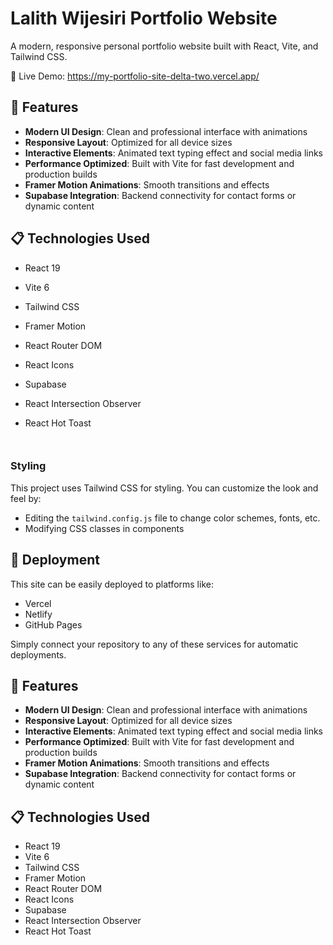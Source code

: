 # Lalith Wijesiri Portfolio Website

A modern, responsive personal portfolio website built with React, Vite, and Tailwind CSS.

🔗 Live Demo: https://my-portfolio-site-delta-two.vercel.app/


## 🚀 Features

- **Modern UI Design**: Clean and professional interface with animations
- **Responsive Layout**: Optimized for all device sizes
- **Interactive Elements**: Animated text typing effect and social media links
- **Performance Optimized**: Built with Vite for fast development and production builds
- **Framer Motion Animations**: Smooth transitions and effects
- **Supabase Integration**: Backend connectivity for contact forms or dynamic content

## 📋 Technologies Used

- React 19
- Vite 6
- Tailwind CSS
- Framer Motion
- React Router DOM
- React Icons
- Supabase
- React Intersection Observer
- React Hot Toast


   ```


### Styling
This project uses Tailwind CSS for styling. You can customize the look and feel by:
- Editing the `tailwind.config.js` file to change color schemes, fonts, etc.
- Modifying CSS classes in components




## 🔗 Deployment

This site can be easily deployed to platforms like:
- Vercel
- Netlify
- GitHub Pages

Simply connect your repository to any of these services for automatic deployments.

## 🚀 Features

- **Modern UI Design**: Clean and professional interface with animations
- **Responsive Layout**: Optimized for all device sizes
- **Interactive Elements**: Animated text typing effect and social media links
- **Performance Optimized**: Built with Vite for fast development and production builds
- **Framer Motion Animations**: Smooth transitions and effects
- **Supabase Integration**: Backend connectivity for contact forms or dynamic content

## 📋 Technologies Used

- React 19
- Vite 6
- Tailwind CSS
- Framer Motion
- React Router DOM
- React Icons
- Supabase
- React Intersection Observer
- React Hot Toast


